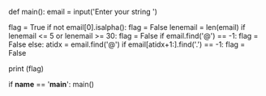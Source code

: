 def main():
  email = input('Enter your string ')

flag = True
if not email[0].isalpha():
    flag = False
lenemail = len(email)
if lenemail <= 5 or lenemail >= 30:
    flag = False
if email.find('@') == -1:
    flag = False
else:
    atidx = email.find('@')
if email[atidx+1:].find('.') == -1:
    flag = False

print (flag)
  
if __name__ == '__main__':
    main()